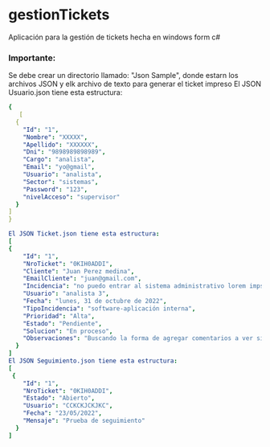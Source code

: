 # gestionTickets
Aplicación para la gestión de tickets hecha en windows form c#
### Importante:
Se debe crear un directorio llamado: "Json Sample", donde estarn los archivos JSON y elk archivo de texto para generar el ticket impreso
El JSON Usuario.json tiene esta estructura:
```yaml
{
   [
  {
    "Id": "1",
    "Nombre": "XXXXX",
    "Apellido": "XXXXXX",
    "Dni": "9898989898989",
    "Cargo": "analista",
    "Email": "yo@gmail",
    "Usuario": "analista",
    "Sector": "sistemas",
    "Password": "123",
    "nivelAcceso": "supervisor"
  }
]
}

El JSON Ticket.json tiene esta estructura:
[
{
    "Id": "1",
    "NroTicket": "0KIH0ADDI",
    "Cliente": "Juan Perez medina",
    "EmailCliente": "juan@gmail.com",
    "Incidencia": "no puedo entrar al sistema administrativo lorem impsum dasdnpnpoanpoajd, nodadoasndp asdnosadn pasondpaon",
    "Usuario": "analista 3",
    "Fecha": "lunes, 31 de octubre de 2022",
    "TipoIncidencia": "software-aplicación interna",
    "Prioridad": "Alta",
    "Estado": "Pendiente",
    "Solucion": "En proceso",
    "Observaciones": "Buscando la forma de agregar comentarios a ver si funciona"
  }
]
El JSON Seguimiento.json tiene esta estructura:
[
 {
    "Id": "1",
    "NroTicket": "0KIH0ADDI",
    "Estado": "Abierto",
    "Usuario": "CCKCKJCKJKC",
    "Fecha": "23/05/2022",
    "Mensaje": "Prueba de seguimiento"
  }
]
